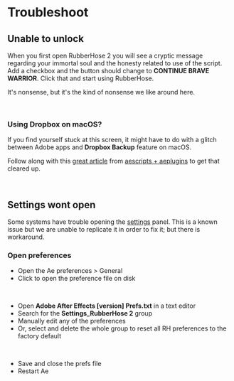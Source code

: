 # Troubleshoot

## Unable to unlock

<Screenshot 
    url="/rubberhose2/unlock.jpg" 
    alt="Unlock Rubberhose"
    width="232px" 
    left />

When you first open RubberHose 2 you will see a cryptic message regarding your immortal soul and the honesty related to use of the script. Add a checkbox and the button should change to **CONTINUE BRAVE WARRIOR**. Click that and start using RubberHose.

It's nonsense, but it's the kind of nonsense we like around here.

<br />

### Using Dropbox on macOS?
If you find yourself stuck at this screen, it might have to do with a glitch between Adobe apps and **Dropbox Backup** feature on macOS. 

Follow along with this [great article](https://aescripts.com/knowledgebase/index/view/faq/dropbox-macos-warning/) from <a href="https://aescripts.com/">aescripts + aeplugins</a> to get that cleared up.

<br />

## Settings wont open

Some systems have trouble opening the [settings](./manage.html#settings) panel. This is a known issue but we are unable to replicate it in order to fix it; but there is workaround.

### Open preferences

<Screenshot 
    url="/rubberhose2/AePrefs.jpg" 
    alt="After Effects preferences"
    width="500px" 
    zoom
    right />
- Open the Ae preferences > General
- Click to open the preference file on disk 

<br />

<Screenshot 
    url="/rubberhose2/PrefsFile.jpg" 
    alt="Unlock Rubberhose"
    width="500px" 
    zoom
    right />
- Open **Adobe After Effects [version] Prefs.txt** in a text editor
- Search for the **Settings_RubberHose 2** group
- Manually edit any of the preferences
- Or, select and delete the whole group to reset all RH preferences to the factory default

<br />

- Save and close the prefs file
- Restart Ae